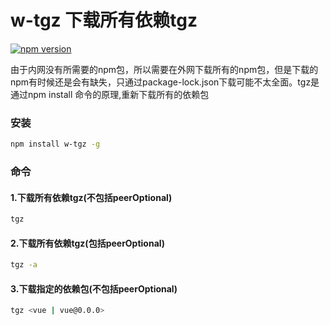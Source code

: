 # w-tgz 下载所有依赖tgz

[![npm version](https://img.shields.io/npm/v/npm.svg)](https://npm.im/npm)

由于内网没有所需要的npm包，所以需要在外网下载所有的npm包，但是下载的npm有时候还是会有缺失，只通过package-lock.json下载可能不太全面。tgz是通过npm install 命令的原理,重新下载所有的依赖包



### 安装

```bash
npm install w-tgz -g
```

### 命令
#### 1.下载所有依赖tgz(不包括peerOptional)
```bash
tgz
```
#### 2.下载所有依赖tgz(包括peerOptional)
```bash
tgz -a
```
#### 3.下载指定的依赖包(不包括peerOptional)
```bash
tgz <vue | vue@0.0.0>
```
